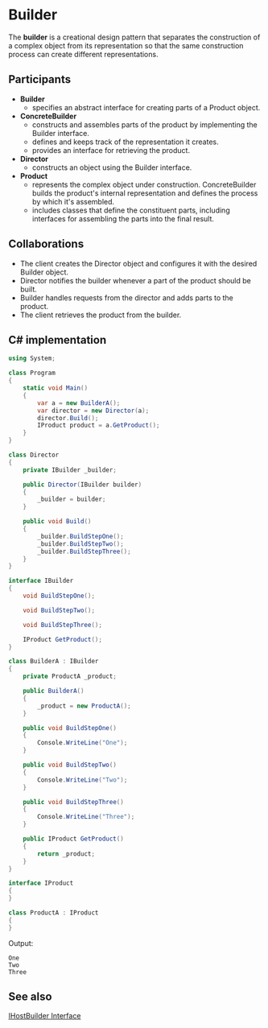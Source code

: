 # Builder

The **builder** is a creational design pattern that separates the construction of a complex object from its representation so that the same construction process can create different representations.

## Participants

* **Builder**
  * specifies an abstract interface for creating parts of a Product
object.
* **ConcreteBuilder**
  * constructs and assembles parts of the product by implementing the
Builder interface.
  * defines and keeps track of the representation it creates.
  * provides an interface for retrieving the product.
* **Director**
  * constructs an object using the Builder interface.
* **Product**
  * represents the complex object under construction. ConcreteBuilder
builds the product's internal representation and defines the process
by which it's assembled.
  * includes classes that define the constituent parts, including
interfaces for assembling the parts into the final result.

## Collaborations

* The client creates the Director object and configures it with the desired
Builder object.
* Director notifies the builder whenever a part of the product should be built.
* Builder handles requests from the director and adds parts to the product.
* The client retrieves the product from the builder.

## C# implementation

```csharp
using System;

class Program
{
    static void Main()
    {
        var a = new BuilderA();
        var director = new Director(a);
        director.Build();
        IProduct product = a.GetProduct();
    }
}

class Director
{
    private IBuilder _builder;

    public Director(IBuilder builder)
    {
        _builder = builder;
    }

    public void Build()
    {
        _builder.BuildStepOne();
        _builder.BuildStepTwo();
        _builder.BuildStepThree();
    }
}

interface IBuilder
{
    void BuildStepOne();

    void BuildStepTwo();

    void BuildStepThree();

    IProduct GetProduct();
}

class BuilderA : IBuilder
{
    private ProductA _product;

    public BuilderA()
    {
        _product = new ProductA();
    }

    public void BuildStepOne()
    {
        Console.WriteLine("One");
    }

    public void BuildStepTwo()
    {
        Console.WriteLine("Two");
    }

    public void BuildStepThree()
    {
        Console.WriteLine("Three");
    }

    public IProduct GetProduct()
    {
        return _product;
    }
}

interface IProduct
{
}

class ProductA : IProduct
{
}
```

Output:

```console
One
Two
Three
```

## See also

[IHostBuilder Interface](https://docs.microsoft.com/en-us/dotnet/api/microsoft.extensions.hosting.ihostbuilder)
